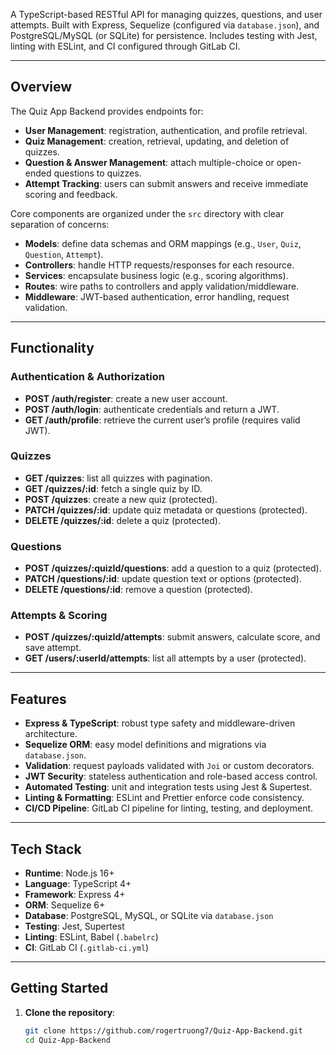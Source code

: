 A TypeScript-based RESTful API for managing quizzes, questions, and user attempts. Built with Express, Sequelize (configured via `database.json`), and PostgreSQL/MySQL (or SQLite) for persistence. Includes testing with Jest, linting with ESLint, and CI configured through GitLab CI.

---

## Overview

The Quiz App Backend provides endpoints for:

- **User Management**: registration, authentication, and profile retrieval.
- **Quiz Management**: creation, retrieval, updating, and deletion of quizzes.
- **Question & Answer Management**: attach multiple-choice or open-ended questions to quizzes.
- **Attempt Tracking**: users can submit answers and receive immediate scoring and feedback.

Core components are organized under the `src` directory with clear separation of concerns:

- **Models**: define data schemas and ORM mappings (e.g., `User`, `Quiz`, `Question`, `Attempt`).
- **Controllers**: handle HTTP requests/responses for each resource.
- **Services**: encapsulate business logic (e.g., scoring algorithms).
- **Routes**: wire paths to controllers and apply validation/middleware.
- **Middleware**: JWT-based authentication, error handling, request validation.

---

## Functionality

### Authentication & Authorization

- **POST /auth/register**: create a new user account.
- **POST /auth/login**: authenticate credentials and return a JWT.
- **GET /auth/profile**: retrieve the current user’s profile (requires valid JWT).

### Quizzes

- **GET /quizzes**: list all quizzes with pagination.
- **GET /quizzes/:id**: fetch a single quiz by ID.
- **POST /quizzes**: create a new quiz (protected).
- **PATCH /quizzes/:id**: update quiz metadata or questions (protected).
- **DELETE /quizzes/:id**: delete a quiz (protected).

### Questions

- **POST /quizzes/:quizId/questions**: add a question to a quiz (protected).
- **PATCH /questions/:id**: update question text or options (protected).
- **DELETE /questions/:id**: remove a question (protected).

### Attempts & Scoring

- **POST /quizzes/:quizId/attempts**: submit answers, calculate score, and save attempt.
- **GET /users/:userId/attempts**: list all attempts by a user (protected).

---

## Features

- **Express & TypeScript**: robust type safety and middleware-driven architecture.
- **Sequelize ORM**: easy model definitions and migrations via `database.json`.
- **Validation**: request payloads validated with `Joi` or custom decorators.
- **JWT Security**: stateless authentication and role-based access control.
- **Automated Testing**: unit and integration tests using Jest & Supertest.
- **Linting & Formatting**: ESLint and Prettier enforce code consistency.
- **CI/CD Pipeline**: GitLab CI pipeline for linting, testing, and deployment.

---

## Tech Stack

- **Runtime**: Node.js 16+  
- **Language**: TypeScript 4+  
- **Framework**: Express 4+  
- **ORM**: Sequelize 6+  
- **Database**: PostgreSQL, MySQL, or SQLite via `database.json`  
- **Testing**: Jest, Supertest  
- **Linting**: ESLint, Babel (`.babelrc`)  
- **CI**: GitLab CI (`.gitlab-ci.yml`)  

---

## Getting Started

1. **Clone the repository**:
   ```bash
   git clone https://github.com/rogertruong7/Quiz-App-Backend.git
   cd Quiz-App-Backend